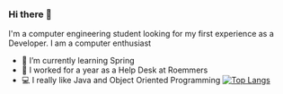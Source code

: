 ### Hi there 👋

I'm a computer engineering student looking for my first experience as a Developer. I am a computer enthusiast

- 🌱 I’m currently learning Spring
- 💼 I worked for a year as a Help Desk at Roemmers
- 💻 I really like Java and Object Oriented Programming
[![Top Langs](https://github-readme-stats.vercel.app/api/top-langs/?username=ManuMarcos&hide_progress=true)](https://github.com/anuraghazra/github-readme-stats)
